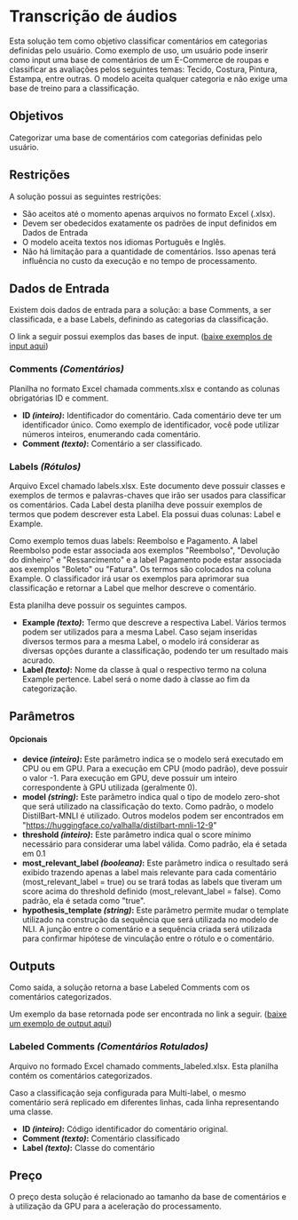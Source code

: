 # Transcrição de áudios
Esta solução tem como objetivo classificar comentários em categorias definidas pelo usuário. Como exemplo de uso, um usuário pode inserir como input uma base de comentários de um E-Commerce de roupas e classificar as avaliações pelos seguintes temas: Tecido, Costura, Pintura, Estampa, entre outras. O modelo aceita qualquer categoria e não exige uma base de treino para a classificação.

## Objetivos
Categorizar uma base de comentários com categorias definidas pelo usuário.

## Restrições
A solução possui as seguintes restrições:
- São aceitos até o momento apenas arquivos no formato Excel (.xlsx).
- Devem ser obedecidos exatamente os padrões de input definidos em Dados de Entrada
- O modelo aceita textos nos idiomas Português e Inglês.
- Não há limitação para a quantidade de comentários. Isso apenas terá influência no custo da execução e no tempo de processamento.

## Dados de Entrada
Existem dois dados de entrada para a solução: a base Comments, a ser classificada, e a base Labels, definindo as categorias da classificação.

O link a seguir possui exemplos das bases de input.
(<a href="doc/data_input.zip" download="data_input.zip">baixe exemplos de input aqui</a>)

### Comments *(Comentários)*
Planilha no formato Excel chamada comments.xlsx e contando as colunas obrigatórias ID e comment.

-	**ID *(inteiro)*:** Identificador do comentário. Cada comentário deve ter um identificador único. Como exemplo de identificador, você pode utilizar números inteiros, enumerando cada comentário.
-	**Comment *(texto)*:** Comentário a ser classificado.

### Labels *(Rótulos)*
Arquivo Excel chamado labels.xlsx. Este documento deve possuir classes e exemplos de termos e palavras-chaves que irão ser usados para classificar os comentários. Cada Label desta planilha deve possuir exemplos de termos que podem descrever esta Label. Ela possui duas colunas: Label e Example.

Como exemplo temos duas labels: Reembolso e Pagamento. A label Reembolso pode estar associada aos exemplos "Reembolso", "Devolução do dinheiro" e "Ressarcimento" e a label Pagamento pode estar associada aos exemplos "Boleto" ou "Fatura". Os termos são colocados na coluna Example. O classificador irá usar os exemplos para aprimorar sua classificação e retornar a Label que melhor descreve o comentário.

Esta planilha deve possuir os seguintes campos.
-	**Example *(texto)*:** Termo que descreve a respectiva Label. Vários termos podem ser utilizados para a mesma Label. Caso sejam inseridas diversos termos para a mesma Label, o modelo irá considerar as diversas opções durante a classificação, podendo ter um resultado mais acurado.
-	**Label *(texto)*:** Nome da classe à qual o respectivo termo na coluna Example pertence. Label será o nome dado à classe ao fim da categorização.

## Parâmetros

#### Opcionais
-	**device *(inteiro)*:** Este parâmetro indica se o modelo será executado em CPU ou em GPU. Para a execução em CPU (modo padrão), deve possuir o valor -1. Para execução em GPU, deve possuir um inteiro correspondente à GPU utilizada (geralmente 0).
-	**model *(string)*:** Este parâmetro indica qual o tipo de modelo zero-shot que será utilizado na classificação do texto. Como padrão, o modelo DistilBart-MNLI é utilizado. Outros modelos podem ser encontrados em "https://huggingface.co/valhalla/distilbart-mnli-12-9"
-	**threshold *(inteiro)*:** Este parâmetro indica qual o score mínimo necessário para considerar uma label válida. Como padrão, ela é setada em 0.1
-	**most_relevant_label *(booleana)*:** Este parâmetro indica o resultado será exibido trazendo apenas a label mais relevante para cada comentário (most_relevant_label = true) ou se trará todas as labels que tiveram um score acima do threshold definido (most_relevant_label = false). Como padrão, ela é setada como "true".
-	**hypothesis_template *(string)*:** Este parâmetro permite mudar o template utilizado na construção da sequência que será utilizada no modelo de NLI. A junção entre o comentário e a sequência criada será utilizada para confirmar hipótese de vinculação entre o rótulo e o comentário.

## Outputs
Como saída, a solução retorna a base Labeled Comments com os comentários categorizados. 

Um exemplo da base retornada pode ser encontrada no link a seguir.
(<a href="doc/comments_labeled.xlsx" download="comments_labeled.xlsx">baixe um exemplo de output aqui</a>)

### Labeled Comments *(Comentários Rotulados)*
Arquivo no formado Excel chamado comments_labeled.xlsx. Esta planilha contém os comentários categorizados.

Caso a classificação seja configurada para Multi-label, o mesmo comentário será replicado em diferentes linhas, cada linha representando uma classe.

-	**ID *(inteiro)*:** Código identificador do comentário original.
-	**Comment *(texto)*:** Comentário classificado
-   **Label *(texto)*:** Classe do comentário 

## Preço
O preço desta solução é relacionado ao tamanho da base de comentários e à utilização da GPU para a aceleração do processamento.
